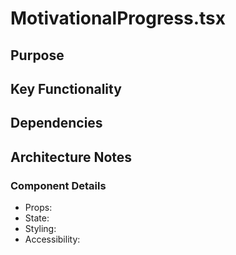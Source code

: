 # MotivationalProgress.tsx

## Purpose

## Key Functionality

## Dependencies

## Architecture Notes

### Component Details
- Props: 
- State: 
- Styling: 
- Accessibility: 
